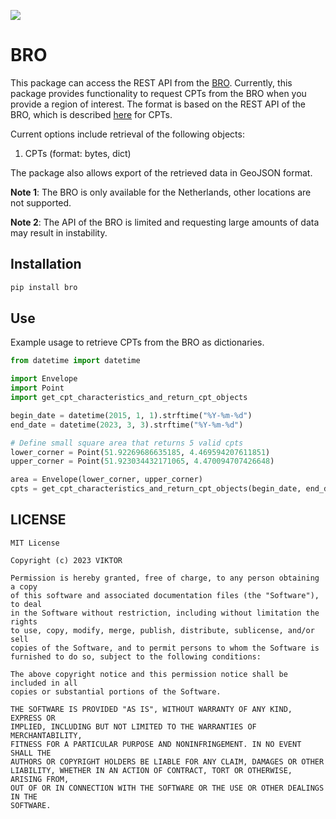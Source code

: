 ![](https://img.shields.io/badge/release-vX.Y.Z-green)

# BRO
This package can access the REST API from the [BRO](https://www.broloket.nl/ondergrondgegevens). Currently, this package provides
functionality to request CPTs from the BRO when you provide a region of interest. The format is based on the REST API of the BRO, which is described [here](https://publiek.broservices.nl/sr/cpt/v1/swagger-ui/#/default/) for CPTs.

Current options include retrieval of the following objects: 
1. CPTs (format: bytes, dict)

The package also allows export of the retrieved data in GeoJSON format. 

**Note 1**: The BRO is only available for the Netherlands, other locations are not supported.

**Note 2**: The API of the BRO is limited and requesting large amounts of data may result in instability.

## Installation

```python
pip install bro
```

## Use
Example usage to retrieve CPTs from the BRO as dictionaries. 
```python
from datetime import datetime

import Envelope
import Point
import get_cpt_characteristics_and_return_cpt_objects

begin_date = datetime(2015, 1, 1).strftime("%Y-%m-%d")
end_date = datetime(2023, 3, 3).strftime("%Y-%m-%d")

# Define small square area that returns 5 valid cpts
lower_corner = Point(51.92269686635185, 4.469594207611851)
upper_corner = Point(51.923034432171065, 4.470094707426648)

area = Envelope(lower_corner, upper_corner)
cpts = get_cpt_characteristics_and_return_cpt_objects(begin_date, end_date, area, as_dict= True)


```

## LICENSE

```
MIT License

Copyright (c) 2023 VIKTOR

Permission is hereby granted, free of charge, to any person obtaining a copy
of this software and associated documentation files (the "Software"), to deal
in the Software without restriction, including without limitation the rights
to use, copy, modify, merge, publish, distribute, sublicense, and/or sell
copies of the Software, and to permit persons to whom the Software is
furnished to do so, subject to the following conditions:

The above copyright notice and this permission notice shall be included in all
copies or substantial portions of the Software.

THE SOFTWARE IS PROVIDED "AS IS", WITHOUT WARRANTY OF ANY KIND, EXPRESS OR
IMPLIED, INCLUDING BUT NOT LIMITED TO THE WARRANTIES OF MERCHANTABILITY,
FITNESS FOR A PARTICULAR PURPOSE AND NONINFRINGEMENT. IN NO EVENT SHALL THE
AUTHORS OR COPYRIGHT HOLDERS BE LIABLE FOR ANY CLAIM, DAMAGES OR OTHER
LIABILITY, WHETHER IN AN ACTION OF CONTRACT, TORT OR OTHERWISE, ARISING FROM,
OUT OF OR IN CONNECTION WITH THE SOFTWARE OR THE USE OR OTHER DEALINGS IN THE
SOFTWARE.

```

